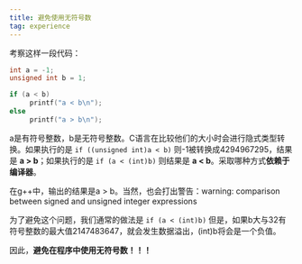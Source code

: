 ```yaml
---
title: 避免使用无符号数
tag: experience
---
```

考察这样一段代码：
```c
int a = -1;
unsigned int b = 1;

if (a < b)
     printf("a < b\n");
else
     printf("a > b\n");
```
a是有符号整数，b是无符号整数。C语言在比较他们的大小时会进行隐式类型转换。如果执行的是
`if ((unsigned int)a < b)`
则-1被转换成4294967295，结果是 **a > b**；如果执行的是
`if (a < (int)b)`
则结果是 **a < b**。采取哪种方式**依赖于编译器**。

在g++中，输出的结果是a > b。当然，也会打出警告：warning: comparison between signed and unsigned integer expressions

为了避免这个问题，我们通常的做法是
`if (a < (int)b)`
但是，如果b大与32有符号整数的最大值2147483647，就会发生数据溢出，(int)b将会是一个负值。

因此，**避免在程序中使用无符号数！！！**
